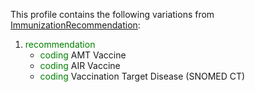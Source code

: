 This profile contains the following variations from [ImmunizationRecommendation](http://hl7.org/fhir/STU3/ImmunizationRecommendation):

1. <span style='color:green'> recommendation </span> 
   * <span style='color:green'> coding </span> AMT Vaccine
   * <span style='color:green'> coding </span> AIR Vaccine
   * <span style='color:green'> coding </span> Vaccination Target Disease (SNOMED CT)